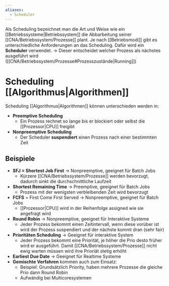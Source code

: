 ```yaml
---
aliases:
  - Scheduler
---
```

Als Scheduling bezeichnet man die Art und Weise wie ein [[Betriebssysteme|Betriebssystem]] die Abbarbeitung seiner [[CNA/Betriebssystem/Prozesse]] plant. Je nach [[Betriebsmodi]] gibt es unterschiedliche Anforderungen an das Scheduling. 
Dafür wird ein **Scheduler** verwendet. 
→ Dieser entscheidet welcher Prozess als nächstes ausgeführt wird ([[CNA/Betriebssystem/Prozesse#Prozesszustände|Running]])

# Scheduling [[Algorithmus|Algorithmen]]
Scheduling [[Algorithmus|Algorithmen]] können unterschieden werden in:
- **Preemptive Scheduling**
	- Ein Prozess rechnet so lange bis er blockiert oder selbst die [[Prozessor|CPU]] freigibt
- **Nonpreemptive Scheduling**
	- Der Scheduler **suspendiert** einen Prozess nach einer bestimmten Zeit

## Beispiele
- **SFJ = Shortest Job First** → Nonpreemptive, geeignet für Batch Jobs
	- Kürzere [[CNA/Betriebssystem/Prozesse]] werden bevorzugt, dadurch sinkt die durchschnittliche Laufzeit
- **Shortest Remaining Time** → Preemptive, geeignet für Batch Jobs
	- Prozess mit der wenigsten verbleibenden Zeit wird bevorzugt
- **FCFS** = First Come First Served → Nonpreemptive, geeignet für Batch Jobs
	- [[Prozessor|CPU]] wird in der Reihenfolge assigned wie sie angefragt wird
- **Round Robin**  → Nonpreemptive, geeignet für Interaktive Systeme
	- Jeder Prozess bekommt einen Zeitintervall, wenn diese vorüber ist wird der Prozess suspendiert und der nächste kommt dran (sehr fair)
- **Prioritäten Scheduling** → Geeignet für interaktive System
	- Jeder Prozess bekommt eine Priorität, je höher die Prio desto früher wird er ausgeführt. Damit [[CNA/Betriebssystem/Prozesse]] nicht ewig warten müssen wird ihre Prioriät stetig erhöht
- **Earliest Due Date** → Geeignet für Realtime Systeme
- **Gemischte Verfahren** kommen auch zum Einsatz:
	- Beispiel: Grundsätzlich Priority, haben mehrere Prozesse die gleiche Prio dann Round Robin
	- Aufwändig bei Multicoresystemen